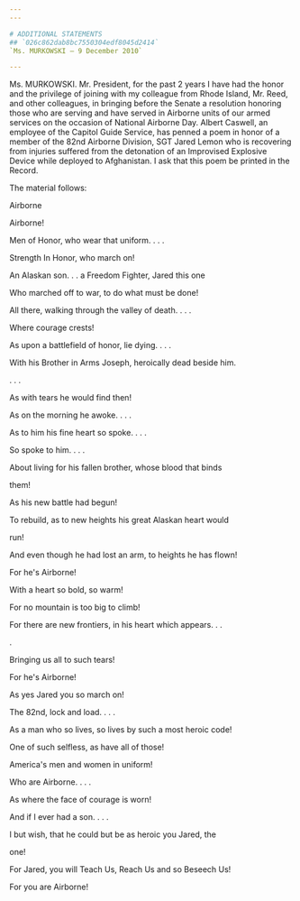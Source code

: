 ```yaml
---
---

# ADDITIONAL STATEMENTS
## `026c862dab8bc7550304edf8045d2414`
`Ms. MURKOWSKI — 9 December 2010`

---
```


 Ms. MURKOWSKI. Mr. President, for the past 2 years I have had 
the honor and the privilege of joining with my colleague from Rhode 
Island, Mr. Reed, and other colleagues, in bringing before the Senate a 
resolution honoring those who are serving and have served in Airborne 
units of our armed services on the occasion of National Airborne Day. 
Albert Caswell, an employee of the Capitol Guide Service, has penned a 
poem in honor of a member of the 82nd Airborne Division, SGT Jared 
Lemon who is recovering from injuries suffered from the detonation of 
an Improvised Explosive Device while deployed to Afghanistan. I ask 
that this poem be printed in the Record.

The material follows:

















Airborne



 Airborne!


 Men of Honor, who wear that uniform. . . .


 Strength In Honor, who march on!


 An Alaskan son. . . a Freedom Fighter, Jared this one


 Who marched off to war, to do what must be done!


 All there, walking through the valley of death. . . .


 Where courage crests!


 As upon a battlefield of honor, lie dying. . . .


 With his Brother in Arms Joseph, heroically dead beside him. 





 . . .


 As with tears he would find then!


 As on the morning he awoke. . . .


 As to him his fine heart so spoke. . . .


 So spoke to him. . . .


 About living for his fallen brother, whose blood that binds 





 them!


 As his new battle had begun!


 To rebuild, as to new heights his great Alaskan heart would 





 run!


 And even though he had lost an arm, to heights he has flown!


 For he's Airborne!


 With a heart so bold, so warm!


 For no mountain is too big to climb!


 For there are new frontiers, in his heart which appears. . . 





 .


 Bringing us all to such tears!


 For he's Airborne!


 As yes Jared you so march on!


 The 82nd, lock and load. . . .


 As a man who so lives, so lives by such a most heroic code!


 One of such selfless, as have all of those!


 America's men and women in uniform!


 Who are Airborne. . . .


 As where the face of courage is worn!


 And if I ever had a son. . . .


 I but wish, that he could but be as heroic you Jared, the 





 one!


 For Jared, you will Teach Us, Reach Us and so Beseech Us!


 For you are Airborne!
